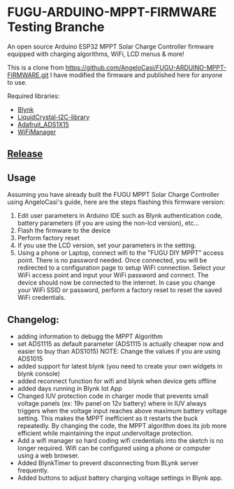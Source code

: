 # FUGU-ARDUINO-MPPT-FIRMWARE Testing Branche
An open source Arduino ESP32 MPPT Solar Charge Controller firmware equipped with charging algorithms, WiFi, LCD menus &amp; more!

This is a clone from https://github.com/AngeloCasi/FUGU-ARDUINO-MPPT-FIRMWARE.git
I have modified the firmware and published here for anyone to use.

Required libraries:

* [Blynk](https://github.com/blynkkk/blynk-library/releases/latest)
* [LiquidCrystal-I2C-library](https://github.com/fdebrabander/Arduino-LiquidCrystal-I2C-library)
* [Adafruit_ADS1X15](https://github.com/adafruit/Adafruit_ADS1X15)
* [WiFiManager](https://github.com/tzapu/WiFiManager)

## [Release](https://github.com/cyberangel22k/FUGU-ARDUINO-MPPT-FIRMWARE/releases)

## Usage
Assuming you have already built the FUGU MPPT Solar Charge Controller using AngeloCasi's guide, here are the steps flashing this firmware version:
1. Edit user parameters in Arduino IDE such as Blynk authentication code, battery parameters (if you are using the non-lcd version), etc...
2. Flash the firmware to the device
3. Perform factory reset
4. If you use the LCD version, set your parameters in the setting.
5. Using a phone or Laptop, connect wifi to the "FUGU DIY MPPT" access point. There is no password needed. Once connected, you will be redirected to a configuration page to setup WiFi connection. Select your WiFi access point and input your WiFi password and connect. The device should now be connected to the internet. In case you change your WiFi SSID or password, perform a factory reset to reset the saved WiFi credentials.

## Changelog:

* adding information to debugg the MPPT Algorithm
* set ADS1115 as default parameter (ADS1115 is actually cheaper now and easier to buy than ADS1015) NOTE: Change the values if you are using ADS1015
* added support for latest blynk (you need to create your own widgets in blynk console)
* added reconnect function for wifi and blynk when device gets offline
* added days running in Blynk Iot App
* Changed IUV protection code in charger mode that prevents small voltage panels (ex: 19v panel on 12v battery) where in IUV always triggers when the voltage input reaches above maximum battery voltage setting. This makes the MPPT inefficient as it restarts the buck repeatedly. By changing the code, the MPPT algorithm does its job more efficient while maintaining the input undervoltage protection.
* Add a wifi manager so hard coding wifi credentials into the sketch is no longer required. Wifi can be configured using a phone or computer using a web browser.
* Added BlynkTimer to prevent disconnecting from BLynk server frequently.
* Added buttons to adjust battery charging voltage settings in Blynk app.
